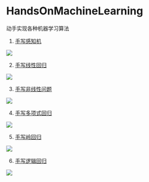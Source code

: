 # HandsOnMachineLearning

动手实现各种机器学习算法

1. [手写感知机](https://www.cnblogs.com/helongBlog/p/14874578.html)

![](https://img2020.cnblogs.com/blog/666842/202106/666842-20210611115700847-307150067.png)

2. [手写线性回归](https://www.cnblogs.com/helongBlog/p/14875327.html)

![](https://img2020.cnblogs.com/blog/666842/202106/666842-20210611170209681-1714338181.png)

3. [手写非线性问题](https://www.cnblogs.com/helongBlog/p/14875344.html)

![](https://img2020.cnblogs.com/blog/666842/202106/666842-20210615151545700-688372247.png)

4. [手写多项式回归](https://www.cnblogs.com/helongBlog/p/14892200.html)

![](https://img2020.cnblogs.com/blog/666842/202106/666842-20210616172857141-38329264.png)

5. [手写岭回归](https://www.cnblogs.com/helongBlog/p/14885713.html)

![](https://img2020.cnblogs.com/blog/666842/202106/666842-20210617102531760-1103629491.png)

6. [手写逻辑回归](https://www.cnblogs.com/helongBlog/p/14899768.html)

![](https://img2020.cnblogs.com/blog/666842/202106/666842-20210624112422095-1764387379.png)

